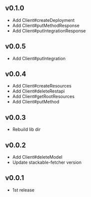 ## v0.1.0
- Add Client#createDeployment
- Add Client#putMethodResponse
- Add Client#putIntegrationResponse

## v0.0.5
- Add Client#putIntegration

## v0.0.4
- Add Client#createResources
- Add Client#deleteRestapi
- Add Client#getRootResources
- Add Client#putMethod

## v0.0.3
- Rebuild lib dir

## v0.0.2
- Add Client#deleteModel
- Update stackable-fetcher version

## v0.0.1
- 1st release
